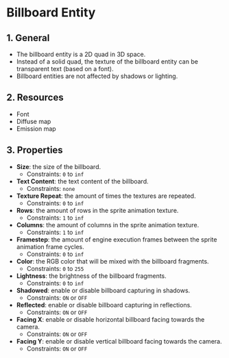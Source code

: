 # Billboard Entity

## 1. General

- The billboard entity is a 2D quad in 3D space.
- Instead of a solid quad, the texture of the billboard entity can be transparent text (based on a font).
- Billboard entities are not affected by shadows or lighting.

## 2. Resources

- Font
- Diffuse map
- Emission map

## 3. Properties

- **Size**: the size of the billboard.
  - Constraints: `0` to `inf`
- **Text Content**: the text content of the billboard.
  - Constraints: `none`
- **Texture Repeat**: the amount of times the textures are repeated.
  - Constraints: `0` to `inf`
- **Rows**: the amount of rows in the sprite animation texture.
  - Constraints: `1` to `inf`
- **Columns**: the amount of columns in the sprite animation texture.
  - Constraints: `1` to `inf`
- **Framestep**: the amount of engine execution frames between the sprite animation frame cycles.
  - Constraints: `0` to `inf`
- **Color**: the RGB color that will be mixed with the billboard fragments.
  - Constraints: `0` to `255`
- **Lightness**: the brightness of the billboard fragments.
  - Constraints: `0` to `inf`
- **Shadowed**: enable or disable billboard capturing in shadows.
  - Constraints: `ON` or `OFF`
- **Reflected**: enable or disable billboard capturing in reflections.
  - Constraints: `ON` or `OFF`
- **Facing X**: enable or disable horizontal billboard facing towards the camera.
  - Constraints: `ON` or `OFF`
- **Facing Y**: enable or disable vertical billboard facing towards the camera.
  - Constraints: `ON` or `OFF`
